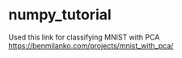 # numpy_tutorial
Used this link for classifying MNIST with PCA https://benmilanko.com/projects/mnist_with_pca/
